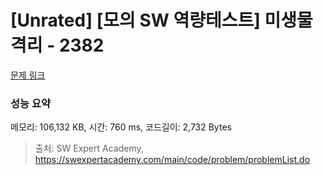 # [Unrated] [모의 SW 역량테스트] 미생물 격리 - 2382 

[문제 링크](https://swexpertacademy.com/main/code/problem/problemDetail.do?contestProbId=AV597vbqAH0DFAVl) 

### 성능 요약

메모리: 106,132 KB, 시간: 760 ms, 코드길이: 2,732 Bytes



> 출처: SW Expert Academy, https://swexpertacademy.com/main/code/problem/problemList.do